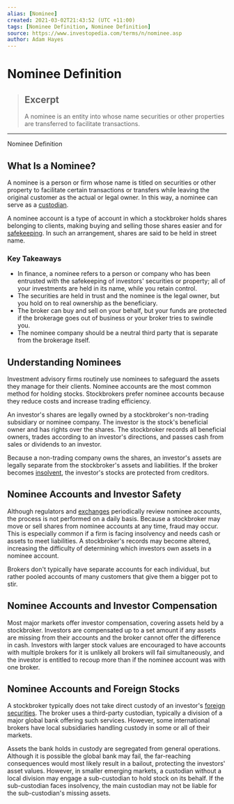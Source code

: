 ```yaml
---
alias: [Nominee]
created: 2021-03-02T21:43:52 (UTC +11:00)
tags: [Nominee Definition, Nominee Definition]
source: https://www.investopedia.com/terms/n/nominee.asp
author: Adam Hayes
---
```


# Nominee Definition

> ## Excerpt
> A nominee is an entity into whose name securities or other properties are transferred to facilitate transactions.

---

Nominee Definition
## What Is a Nominee?

A nominee is a person or firm whose name is titled on securities or other property to facilitate certain transactions or transfers while leaving the original customer as the actual or legal owner. In this way, a nominee can serve as a [custodian](https://www.investopedia.com/terms/c/custodian.asp).

A nominee account is a type of account in which a stockbroker holds shares belonging to clients, making buying and selling those shares easier and for [safekeeping](https://www.investopedia.com/terms/s/safekeeping.asp). In such an arrangement, shares are said to be held in street name.

### Key Takeaways

-   In finance, a nominee refers to a person or company who has been entrusted with the safekeeping of investors' securities or property; all of your investments are held in its name, while you retain control.
-   The securities are held in trust and the nominee is the legal owner, but you hold on to real ownership as the beneficiary.
-   The broker can buy and sell on your behalf, but your funds are protected if the brokerage goes out of business or your broker tries to swindle you.
-   The nominee company should be a neutral third party that is separate from the brokerage itself.

## Understanding Nominees

Investment advisory firms routinely use nominees to safeguard the assets they manage for their clients. Nominee accounts are the most common method for holding stocks. Stockbrokers prefer nominee accounts because they reduce costs and increase trading efficiency.

An investor's shares are legally owned by a stockbroker's non-trading subsidiary or nominee company. The investor is the stock's beneficial owner and has rights over the shares. The stockbroker records all beneficial owners, trades according to an investor's directions, and passes cash from sales or dividends to an investor.

Because a non-trading company owns the shares, an investor's assets are legally separate from the stockbroker's assets and liabilities. If the broker becomes [insolvent](https://www.investopedia.com/terms/i/insolvency.asp), the investor's stocks are protected from creditors.

## Nominee Accounts and Investor Safety

Although regulators and [exchanges](https://www.investopedia.com/terms/e/exchange.asp) periodically review nominee accounts, the process is not performed on a daily basis. Because a stockbroker may move or sell shares from nominee accounts at any time, fraud may occur. This is especially common if a firm is facing insolvency and needs cash or assets to meet liabilities. A stockbroker's records may become altered, increasing the difficulty of determining which investors own assets in a nominee account.

Brokers don't typically have separate accounts for each individual, but rather pooled accounts of many customers that give them a bigger pot to stir.

## Nominee Accounts and Investor Compensation

Most major markets offer investor compensation, covering assets held by a stockbroker. Investors are compensated up to a set amount if any assets are missing from their accounts and the broker cannot offer the difference in cash. Investors with larger stock values are encouraged to have accounts with multiple brokers for it is unlikely all brokers will fail simultaneously, and the investor is entitled to recoup more than if the nominee account was with one broker.

## Nominee Accounts and Foreign Stocks

A stockbroker typically does not take direct custody of an investor's [foreign securities](https://www.investopedia.com/terms/f/foreign-investment.asp). The broker uses a third-party custodian, typically a division of a major global bank offering such services. However, some international brokers have local subsidiaries handling custody in some or all of their markets.

Assets the bank holds in custody are segregated from general operations. Although it is possible the global bank may fail, the far-reaching consequences would most likely result in a bailout, protecting the investors' asset values. However, in smaller emerging markets, a custodian without a local division may engage a sub-custodian to hold stock on its behalf. If the sub-custodian faces insolvency, the main custodian may not be liable for the sub-custodian's missing assets.
